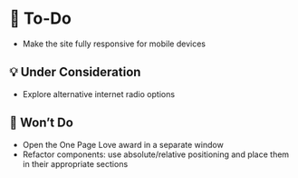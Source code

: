 # 🚧 To-Do

- Make the site fully responsive for mobile devices

## 💡 Under Consideration

- Explore alternative internet radio options

## 🚫 Won’t Do

- Open the One Page Love award in a separate window
- Refactor components: use absolute/relative positioning and place them in their appropriate sections
